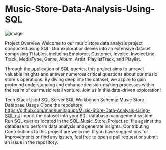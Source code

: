 # Music-Store-Data-Analysis-Using-SQL
![image](https://github.com/ratanR07/Music-Store-Data-Analysis-Using-SQL/assets/157063244/dbda1f38-ca44-400b-bf7f-bc868b565fde)


Project Overview
Welcome to our music store data analysis project conducted using SQL! Our exploration delves into an extensive dataset comprising 11 tables, including Employee, Customer, Invoice, InvoiceLine, Track, MediaType, Genre, Album, Artist, PlaylistTrack, and Playlist.

Through the application of SQL queries, this project aims to unravel valuable insights and answer numerous critical questions about our music store's operations. By diving deep into the dataset, we aspire to gain profound understanding and enhance decision-making processes within the realm of our music retail venture. Join us in this data-driven exploration!

Tech Stack Used
SQL Server
SQL Workbench
Schema: Music Store Database
Usage
Clone the repository: https://github.com/madhumitagupt/Music-Store-Data-Analysis-Using-SQL.git
Import the dataset into your SQL database management system.
Run SQL queries located in the SQL_Music_Store_Project.sql file against the database to perform data analysis and generate insights.
Contributing
Contributions to this project are welcome. If you have suggestions for improvements or find any issues, feel free to open a pull request or submit an issue in the repository.
